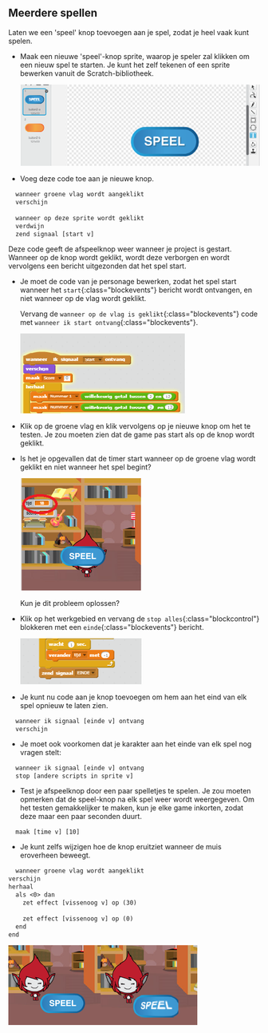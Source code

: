 ## Meerdere spellen

Laten we een 'speel' knop toevoegen aan je spel, zodat je heel vaak kunt spelen.

+ Maak een nieuwe 'speel'-knop sprite, waarop je speler zal klikken om een ​​nieuw spel te starten. Je kunt het zelf tekenen of een sprite bewerken vanuit de Scratch-bibliotheek.
    
    ![screenshot](images/brain-play.png)

+ Voeg deze code toe aan je nieuwe knop.
    
```blocks
  wanneer groene vlag wordt aangeklikt
  verschijn

  wanneer op deze sprite wordt geklikt
  verdwijn
  zend signaal [start v]
```

Deze code geeft de afspeelknop weer wanneer je project is gestart. Wanneer op de knop wordt geklikt, wordt deze verborgen en wordt vervolgens een bericht uitgezonden dat het spel start.

+ Je moet de code van je personage bewerken, zodat het spel start wanneer het `start`{:class="blockevents"} bericht wordt ontvangen, en niet wanneer op de vlag wordt geklikt.
    
    Vervang de `wanneer op de vlag is geklikt`{:class="blockevents"} code met `wanneer ik start ontvang`{:class="blockevents"}.
    
    ![screenshot](images/brain-start.png)

+ Klik op de groene vlag en klik vervolgens op je nieuwe knop om het te testen. Je zou moeten zien dat de game pas start als op de knop wordt geklikt.

+ Is het je opgevallen dat de timer start wanneer op de groene vlag wordt geklikt en niet wanneer het spel begint?
    
    ![screenshot](images/brain-timer-bug.png)
    
    Kun je dit probleem oplossen?

+ Klik op het werkgebied en vervang de `stop alles`{:class="blockcontrol"} blokkeren met een `einde`{:class="blockevents"} bericht.
    
    ![screenshot](images/brain-end.png)

+ Je kunt nu code aan je knop toevoegen om hem aan het eind van elk spel opnieuw te laten zien.
    
```blocks
  wanneer ik signaal [einde v] ontvang
  verschijn
```

+ Je moet ook voorkomen dat je karakter aan het einde van elk spel nog vragen stelt:
    
```blocks
  wanneer ik signaal [einde v] ontvang
  stop [andere scripts in sprite v]
```

+ Test je afspeelknop door een paar spelletjes te spelen. Je zou moeten opmerken dat de speel-knop na elk spel weer wordt weergegeven. Om het testen gemakkelijker te maken, kun je elke game inkorten, zodat deze maar een paar seconden duurt.
    
```blocks
  maak [time v] [10]
```

+ Je kunt zelfs wijzigen hoe de knop eruitziet wanneer de muis eroverheen beweegt.
    
```blocks
  wanneer groene vlag wordt aangeklikt
verschijn
herhaal 
  als <0> dan 
    zet effect [vissenoog v] op (30)
  
    zet effect [vissenoog v] op (0)
  end
end
```

![screenshot](images/brain-fisheye.png)
